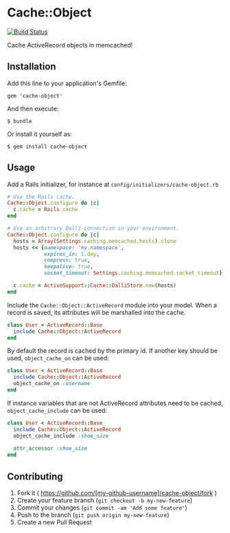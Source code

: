 # Cache::Object

[![Build Status](https://travis-ci.org/wanelo/cache-object.svg?branch=master)](https://travis-ci.org/wanelo/cache-object)

Cache ActiveRecord objects in memcached!

## Installation

Add this line to your application's Gemfile:

    gem 'cache-object'

And then execute:

    $ bundle

Or install it yourself as:

    $ gem install cache-object

## Usage

Add a Rails initializer, for instance at `config/initializers/cache-object.rb` 

```ruby
# Use the Rails cache.
Cache::Object.configure do |c|
  c.cache = Rails.cache
end

# Use an arbitrary Dalli connection in your environment.
Cache::Object.configure do |c|
  hosts = Array(Settings.caching.memcached.hosts).clone
  hosts << {namespace: 'my.namespace',
            expires_in: 1.day,
            compress: true,
            keepalive: true,
            socket_timeout: Settings.caching.memcached.socket_timeout}

  c.cache = ActiveSupport::Cache::DalliStore.new(hosts)
end
```

Include the `Cache::Object::ActiveRecord` module into your model. When a record is saved, its attributes will be
marshalled into the cache.

```ruby
class User < ActiveRecord::Base
  include Cache::Object::ActiveRecord
end
```

By default the record is cached by the primary id. If another key should be used, `object_cache_on` can be used:

```ruby
class User < ActiveRecord::Base
  include Cache::Object::ActiveRecord
  object_cache_on :username
end
```

If instance variables that are not ActiveRecord attributes need to be cached, `object_cache_include` can be used:

```ruby
class User < ActiveRecord::Base
  include Cache::Object::ActiveRecord
  object_cache_include :shoe_size
  
  attr_accessor :shoe_size
end
```


## Contributing

1. Fork it ( https://github.com/[my-github-username]/cache-object/fork )
2. Create your feature branch (`git checkout -b my-new-feature`)
3. Commit your changes (`git commit -am 'Add some feature'`)
4. Push to the branch (`git push origin my-new-feature`)
5. Create a new Pull Request
